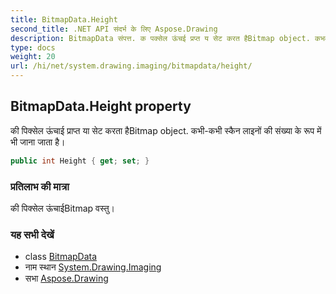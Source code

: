 ```yaml
---
title: BitmapData.Height
second_title: .NET API संदर्भ के लिए Aspose.Drawing
description: BitmapData संपत्त. क पक्सेल ऊंचई प्रप्त य सेट करत हैBitmap object. कभकभ स्कैन लइनं क संख्य के रूप में भ जन जत है
type: docs
weight: 20
url: /hi/net/system.drawing.imaging/bitmapdata/height/
---
```

## BitmapData.Height property

की पिक्सेल ऊंचाई प्राप्त या सेट करता हैBitmap object. कभी-कभी स्कैन लाइनों की संख्या के रूप में भी जाना जाता है।

```csharp
public int Height { get; set; }
```

### प्रतिलाभ की मात्रा

की पिक्सेल ऊंचाईBitmap वस्तु।

### यह सभी देखें

* class [BitmapData](../)
* नाम स्थान [System.Drawing.Imaging](../../bitmapdata/)
* सभा [Aspose.Drawing](../../../)


